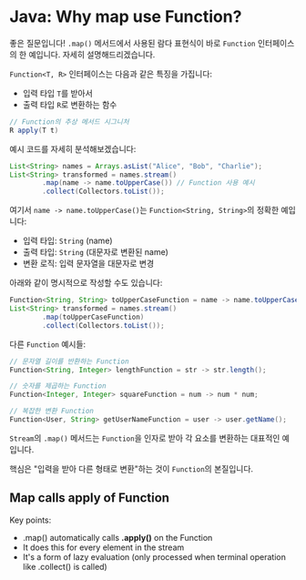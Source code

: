 # Java: Why map use Function?

좋은 질문입니다! `.map()` 메서드에서 사용된 람다 표현식이 바로 `Function` 인터페이스의 한 예입니다. 자세히 설명해드리겠습니다.

`Function<T, R>` 인터페이스는 다음과 같은 특징을 가집니다:

- 입력 타입 `T`를 받아서
- 출력 타입 `R`로 변환하는 함수

```java
// Function의 추상 메서드 시그니처
R apply(T t)
```

예시 코드를 자세히 분석해보겠습니다:

```java
List<String> names = Arrays.asList("Alice", "Bob", "Charlie");
List<String> transformed = names.stream()
		.map(name -> name.toUpperCase()) // Function 사용 예시
		.collect(Collectors.toList());
```

여기서 `name -> name.toUpperCase()`는 `Function<String, String>`의 정확한 예입니다:

- 입력 타입: `String` (name)
- 출력 타입: `String` (대문자로 변환된 name)
- 변환 로직: 입력 문자열을 대문자로 변경

아래와 같이 명시적으로 작성할 수도 있습니다:

```java
Function<String, String> toUpperCaseFunction = name -> name.toUpperCase();
List<String> transformed = names.stream()
		.map(toUpperCaseFunction)
		.collect(Collectors.toList());
```

다른 `Function` 예시들:

```java
// 문자열 길이를 반환하는 Function
Function<String, Integer> lengthFunction = str -> str.length();

// 숫자를 제곱하는 Function
Function<Integer, Integer> squareFunction = num -> num * num;

// 복잡한 변환 Function
Function<User, String> getUserNameFunction = user -> user.getName();
```

`Stream`의 `.map()` 메서드는 `Function`을 인자로 받아 각 요소를 변환하는 대표적인 예입니다.

핵심은 "입력을 받아 다른 형태로 변환"하는 것이 `Function`의 본질입니다.

## Map calls apply of Function

Key points:

- .map() automatically calls **.apply()** on the Function
- It does this for every element in the stream
- It's a form of lazy evaluation (only processed when terminal operation like .collect() is called)




